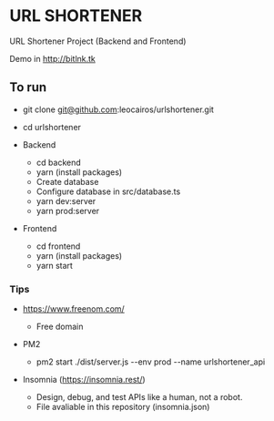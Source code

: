 # URL SHORTENER

URL Shortener Project (Backend and Frontend)

Demo in http://bitlnk.tk

## To run

  * git clone git@github.com:leocairos/urlshortener.git
  * cd urlshortener 

* Backend
  * cd backend 
  * yarn (install packages)
  * Create database
  * Configure database in src/database.ts
  * yarn dev:server  
  * yarn prod:server

* Frontend
  * cd frontend 
  * yarn (install packages)
  * yarn start

### Tips

* https://www.freenom.com/
  * Free domain

* PM2
  * pm2 start ./dist/server.js --env prod --name urlshortener_api

* Insomnia (https://insomnia.rest/)
  * Design, debug, and test APIs like a human, not a robot.
  * File avaliable in this repository (insomnia.json)